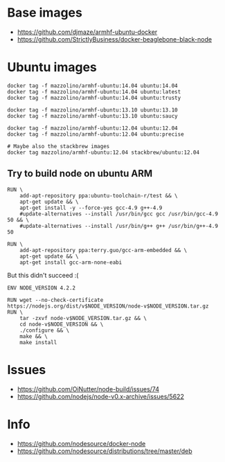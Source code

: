 # Base images

* https://github.com/djmaze/armhf-ubuntu-docker
* https://github.com/StrictlyBusiness/docker-beaglebone-black-node

# Ubuntu images
```
docker tag -f mazzolino/armhf-ubuntu:14.04 ubuntu:14.04
docker tag -f mazzolino/armhf-ubuntu:14.04 ubuntu:latest
docker tag -f mazzolino/armhf-ubuntu:14.04 ubuntu:trusty

docker tag -f mazzolino/armhf-ubuntu:13.10 ubuntu:13.10
docker tag -f mazzolino/armhf-ubuntu:13.10 ubuntu:saucy

docker tag -f mazzolino/armhf-ubuntu:12.04 ubuntu:12.04
docker tag -f mazzolino/armhf-ubuntu:12.04 ubuntu:precise

# Maybe also the stackbrew images
docker tag mazzolino/armhf-ubuntu:12.04 stackbrew/ubuntu:12.04
```

## Try to build node on ubuntu ARM
```
RUN \
    add-apt-repository ppa:ubuntu-toolchain-r/test && \
    apt-get update && \
    apt-get install -y --force-yes gcc-4.9 g++-4.9
    #update-alternatives --install /usr/bin/gcc gcc /usr/bin/gcc-4.9 50 && \
    #update-alternatives --install /usr/bin/g++ g++ /usr/bin/g++-4.9 50

RUN \
    add-apt-repository ppa:terry.guo/gcc-arm-embedded && \
    apt-get update && \
    apt-get install gcc-arm-none-eabi
```
But this didn't succeed :(

```
ENV NODE_VERSION 4.2.2

RUN wget --no-check-certificate https://nodejs.org/dist/v$NODE_VERSION/node-v$NODE_VERSION.tar.gz
RUN \
    tar -zxvf node-v$NODE_VERSION.tar.gz && \
    cd node-v$NODE_VERSION && \
    ./configure && \
    make && \
    make install
```

# Issues

* https://github.com/OiNutter/node-build/issues/74
* https://github.com/nodejs/node-v0.x-archive/issues/5622

# Info

* https://github.com/nodesource/docker-node
* https://github.com/nodesource/distributions/tree/master/deb

